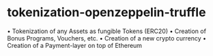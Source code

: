 # tokenization-openzeppelin-truffle

• Tokenization of any Assets as fungible Tokens (ERC20)
• Creation of Bonus Programs, Vouchers, etc.
• Creation of a new crypto currency
• Creation of a Payment-layer on top of Ethereum
